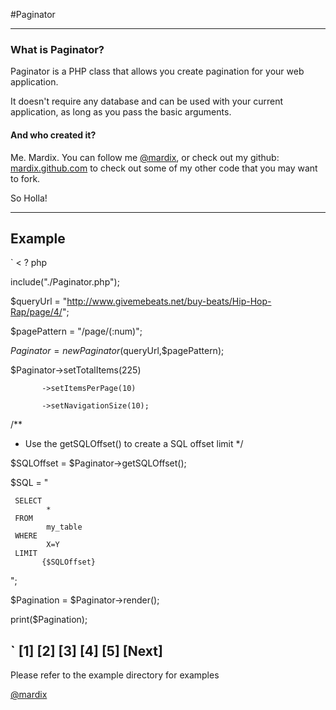 #Paginator

---

### What is Paginator?

Paginator is a PHP class that allows you create pagination for your web application. 

It doesn't require any database and can be used with your current application, as long as you pass the basic arguments.


#### And who created it?
Me. Mardix. You can follow me  [@mardix](http://twitter.com/mardix), or check out my github: [mardix.github.com](http://mardix.github.com/) to check out some of my other code that you may want to fork.

So Holla!

---

## Example

`
< ? php

include("./Paginator.php");


 $queryUrl = "http://www.givemebeats.net/buy-beats/Hip-Hop-Rap/page/4/";
 
 $pagePattern = "/page/(:num)";
 
 $Paginator = new Paginator($queryUrl,$pagePattern);
 
 $Paginator->setTotalItems(225) 

           ->setItemsPerPage(10)

           ->setNavigationSize(10);

 
 
 /**
  * Use the getSQLOffset() to create a SQL offset limit 
  */

 $SQLOffset = $Paginator->getSQLOffset();

 $SQL = "

     SELECT 
            *
     FROM
            my_table
     WHERE
            X=Y
     LIMIT
           {$SQLOffset}
";
         
$Pagination = $Paginator->render();

print($Pagination);

`
[1] [2] [3] [4] [5]  [Next]
---


Please refer to the example directory for examples



 [@mardix](http://twitter.com/mardix)













